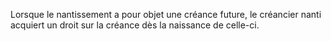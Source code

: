 Lorsque le nantissement a pour objet une créance future, le créancier nanti acquiert
un droit sur la créance dès la naissance de celle-ci.